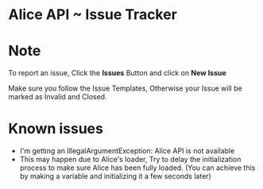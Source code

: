 # Alice API ~ Issue Tracker

# Note
To report an issue, Click the **Issues** Button and click on **New Issue**

Make sure you follow the Issue Templates, Otherwise your Issue will be marked as Invalid and Closed.

# Known issues

- I'm getting an IllegalArgumentException: Alice API is not available
- This may happen due to Alice's loader, Try to delay the initialization process to make sure Alice has been fully loaded. (You can achieve this by making a variable and initializing it a few seconds later)
